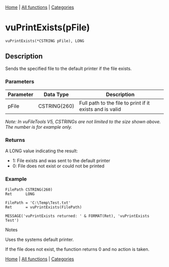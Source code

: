 [Home](../index.md) | [All functions](../all-functions.md) | [Categories](../categories/index.md)

# vuPrintExists(pFile)

```Prototype
vuPrintExists(*CSTRING pFile), LONG
```


## Description
Sends the specified file to the default printer if the file exists.

### Parameters

| Parameter | Data Type    | Description                                              |
|-----------|--------------|----------------------------------------------------------|
| pFile     | CSTRING(260) | Full path to the file to print if it exists and is valid |

_Note: In vuFileTools V5, CSTRINGs are not limited to the size shown above. The number is for example only._

### Returns
A LONG value indicating the result:

- 1: File exists and was sent to the default printer  
- 0: File does not exist or could not be printed  

### Example

```Clarion
FilePath CSTRING(260)
Ret      LONG

FilePath = 'C:\Temp\Test.txt'
Ret      = vuPrintExists(FilePath)

MESSAGE('vuPrintExists returned: ' & FORMAT(Ret), 'vuPrintExists Test')

```
Notes

Uses the systems default printer.

If the file does not exist, the function returns 0 and no action is taken.

[Home](../index.md) | [All functions](../all-functions.md) | [Categories](../categories/index.md)
